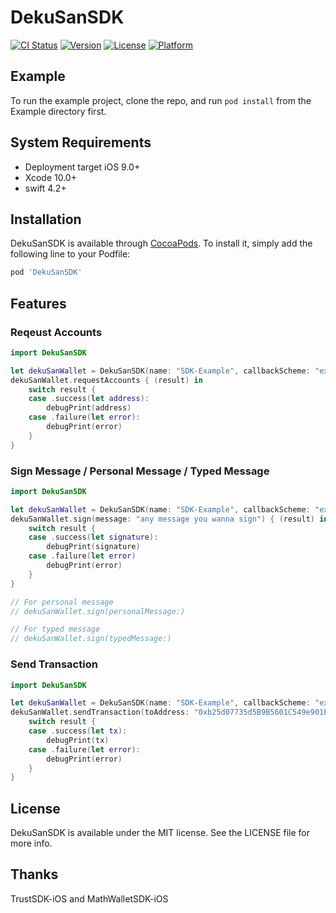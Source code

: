 # DekuSanSDK

[![CI Status](https://img.shields.io/travis/dexon-foundation/DekuSanSDK.svg?style=flat)](https://travis-ci.org/dexon-foundation/dekusan-sdk-ios)
[![Version](https://img.shields.io/cocoapods/v/DekuSanSDK.svg?style=flat)](https://cocoapods.org/pods/DekuSanSDK)
[![License](https://img.shields.io/cocoapods/l/DekuSanSDK.svg?style=flat)](https://cocoapods.org/pods/DekuSanSDK)
[![Platform](https://img.shields.io/cocoapods/p/DekuSanSDK.svg?style=flat)](https://cocoapods.org/pods/DekuSanSDK)

## Example

To run the example project, clone the repo, and run `pod install` from the Example directory first.

## System Requirements

- Deployment target iOS 9.0+
- Xcode 10.0+
- swift 4.2+

## Installation

DekuSanSDK is available through [CocoaPods](https://cocoapods.org). To install
it, simply add the following line to your Podfile:

```ruby
pod 'DekuSanSDK'
```

## Features

### Reqeust Accounts

```swift
import DekuSanSDK

let dekuSanWallet = DekuSanSDK(name: "SDK-Example", callbackScheme: "example-dekusan", blockchain: .dexon)
dekuSanWallet.requestAccounts { (result) in
    switch result {
    case .success(let address):
        debugPrint(address)
    case .failure(let error):
        debugPrint(error)
    }
}
```

### Sign Message / Personal Message / Typed Message

```swift
import DekuSanSDK

let dekuSanWallet = DekuSanSDK(name: "SDK-Example", callbackScheme: "example-dekusan", blockchain: .dexon)
dekuSanWallet.sign(message: "any message you wanna sign") { (result) in
    switch result {
    case .success(let signature):
        debugPrint(signature)
    case .failure(let error)
        debugPrint(error)
    }
}

// For personal message
// dekuSanWallet.sign(personalMessage:)

// For typed message
// dekuSanWallet.sign(typedMessage:)
```

### Send Transaction

```swift
import DekuSanSDK

let dekuSanWallet = DekuSanSDK(name: "SDK-Example", callbackScheme: "example-dekusan", blockchain: .dexon)
dekuSanWallet.sendTransaction(toAddress: "0xb25d07735d5B9B5601C549e901b04bd3A5Af93a6", amount: 1) { (result) in
    switch result {
    case .success(let tx):
        debugPrint(tx)
    case .failure(let error):
        debugPrint(error)
    }
}
```

## License

DekuSanSDK is available under the MIT license. See the LICENSE file for more info.

## Thanks
TrustSDK-iOS and MathWalletSDK-iOS
